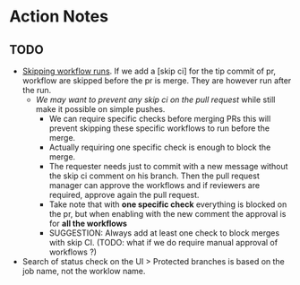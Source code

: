 # Action Notes

## TODO
* [Skipping workflow runs](https://docs.github.com/en/actions/guides/about-continuous-integration#skipping-workflow-runs). If we add a [skip ci] for the tip commit of pr, workflow are skipped before the pr is merge. They are however run after the run. 
  * _We may want to prevent any skip ci on the pull request_ while still make it possible on simple pushes.
    * We can require specific checks before merging PRs this will prevent skipping these specific workflows to run before the merge.
    * Actually requiring one specific check is enough to block the merge. 
    * The requester needs just to commit with a new message without the skip ci comment on his branch. Then the pull request manager can approve the workflows and if reviewers are required, approve again the pull request.
    * Take note that with __one specific check__ everything is blocked on the pr, but when enabling with the new comment the approval is for __all the workflows__
    * SUGGESTION: Always add at least one check to block merges with skip CI. (TODO: what if we do require manual approval of workflows ?)
* Search of status check on the UI > Protected branches is based on the job name, not the worklow name. 